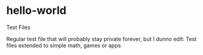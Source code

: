 # hello-world
Test Files

Regular test file that will probably stay private forever, but I dunno
edit: Test files extended to simple math, games or apps
